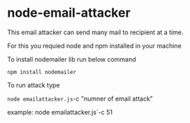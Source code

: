 # node-email-attacker
This email attacker can send many mail to recipient at a time.

For this you requied node and npm installed in your machine 

To install nodemailer lib run  below command

`npm install nodemailer`

To run attack type 

`node emailattacker.js`-c "numner of email attack"

example: 
node emailattacker.js`-c 51
